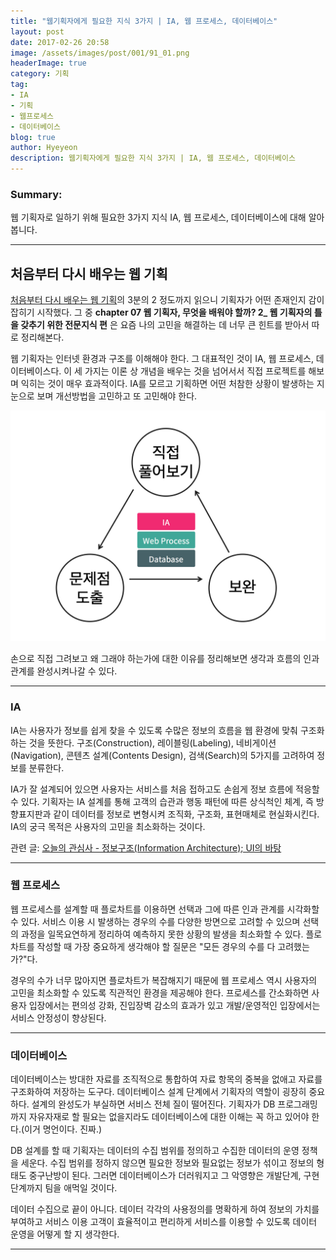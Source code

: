 ```yaml
---
title: "웹기획자에게 필요한 지식 3가지 | IA, 웹 프로세스, 데이터베이스"
layout: post
date: 2017-02-26 20:58
image: /assets/images/post/001/91_01.png
headerImage: true
category: 기획
tag:
- IA
- 기획
- 웹프로세스
- 데이터베이스
blog: true
author: Hyeyeon
description: 웹기획자에게 필요한 지식 3가지 | IA, 웹 프로세스, 데이터베이스
---
```


### Summary:

웹 기획자로 일하기 위해 필요한 3가지 지식 IA, 웹 프로세스, 데이터베이스에 대해 알아봅니다.

---

## 처음부터 다시 배우는 웹 기획

[처음부터 다시 배우는 웹 기획](http://book.naver.com/bookdb/book_detail.nhn?bid=10794700)의 3분의 2 정도까지 읽으니 기획자가 어떤 존재인지 감이 잡히기 시작했다. 그 중 **chapter 07 웹 기획자, 무엇을 배워야 할까? 2_ 웹 기획자의 틀을 갖추기 위한 전문지식 편** 은 요즘 나의 고민을 해결하는 데 너무 큰 힌트를 받아서 따로 정리해본다.

웹 기획자는 인터넷 환경과 구조를 이해해야 한다. 그 대표적인 것이 IA, 웹 프로세스, 데이터베이스다. 이 세 가지는 이론 상 개념을 배우는 것을 넘어서서 직접 프로젝트를 해보며 익히는 것이 매우 효과적이다. IA를 모르고 기획하면 어떤 처참한 상황이 발생하는 지 눈으로 보며 개선방법을 고민하고 또 고민해야 한다.

![pic1](/assets/images/post/001/91_01.png)
<figcaption class="caption">손으로 직접 그려보고 왜 그래야 하는가에 대한 이유를 정리해보면 생각과 흐름의 인과관계를 완성시켜나갈 수 있다.</figcaption>

---

### IA

IA는 사용자가 정보를 쉽게 찾을 수 있도록 수많은 정보의 흐름을 웹 환경에 맞춰 구조화하는 것을 뜻한다. 구조(Construction), 레이블링(Labeling), 네비게이션(Navigation), 콘텐츠 설계(Contents Design), 검색(Search)의 5가지를 고려하여 정보를 분류한다.

IA가 잘 설계되어 있으면 사용자는 서비스를 처음 접하고도 손쉽게 정보 흐름에 적응할 수 있다. 기획자는 IA 설계를 통해 고객의 습관과 행동 패턴에 따른 상식척인 체계, 즉 방향표지판과 같이 데이터를 정보로 변형시켜 조직화, 구조화, 표현매체로 현실화시킨다. IA의 궁극 목적은 사용자의 고민을 최소화하는 것이다.

관련 글: [오늘의 관심사 - 정보구조(Information Architecture); UI의 바탕](https://imyeonn.github.io/e-commerce/55/)

---

### 웹 프로세스

웹 프로세스를 설계할 때 플로차트를 이용하면 선택과 그에 따른 인과 관계를 시각화할 수 있다. 서비스 이용 시 발생하는 경우의 수를 다양한 방면으로 고려할 수 있으며 선택의 과정을 일목요연하게 정리하여 예측하지 못한 상황의 발생을 최소화할 수 있다. 플로차트를 작성할 때 가장 중요하게 생각해야 할 질문은 "모든 경우의 수를 다 고려했는가?"다.

경우의 수가 너무 많아지면 플로차트가 복잡해지기 때문에 웹 프로세스 역시 사용자의 고민을 최소화할 수 있도록 직관적인 환경을 제공해야 한다. 프로세스를 간소화하면 사용자 입장에서는 편의성 강화, 진입장벽 감소의 효과가 있고 개발/운영적인 입장에서는 서비스 안정성이 향상된다.

---

### 데이터베이스

데이터베이스는 방대한 자료를 조직적으로 통합하여 자료 항목의 중복을 없애고 자료를 구조화하여 저장하는 도구다. 데이터베이스 설계 단계에서 기획자의 역할이 굉장히 중요하다. 설계의 완성도가 부실하면 서비스 전체 질이 떨어진다. 기획자가 DB 프로그래밍까지 자유자재로 할 필요는 없을지라도 데이터베이스에 대한 이해는 꼭 하고 있어야 한다.(이거 명언이다. 진짜.)

DB 설계를 할 때 기획자는 데이터의 수집 범위를 정의하고 수집한 데이터의 운영 정책을 세운다. 수집 범위를 정하지 않으면 필요한 정보와 필요없는 정보가 섞이고 정보의 형태도 중구난방이 된다. 그러면 데이터베이스가 더러워지고 그 악영향은 개발단계, 구현단계까지 팀을 애먹일 것이다.

데이터 수집으로 끝이 아니다. 데이터 각각의 사용정의를 명확하게 하여 정보의 가치를 부여하고 서비스 이용 고객이 효율적이고 편리하게 서비스를 이용할 수 있도록 데이터 운영을 어떻게 할 지 생각한다.

---
